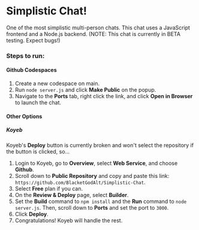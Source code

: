 # Simplistic Chat!

One of the most simplistic multi-person chats. This chat uses a JavaScript frontend and a Node.js backend. (NOTE: This chat is currently in BETA testing. Expect bugs!)
### Steps to run:
#### Github Codespaces
1. Create a new codespace on main.
2. Run `node server.js` and click **Make Public** on the popup.
3. Navigate to the **Ports** tab, right click the link, and click **Open in Browser** to launch the chat.

#### Other Options
##### Koyeb
Koyeb's **Deploy** button is currently broken and won't select the repository if the button is clicked, so...
1. Login to Koyeb, go to **Overview**, select **Web Service**, and choose **Github**.
2. Scroll down to **Public Repository** and copy and paste this link: `https://github.com/BlacketGodAlt/Simplistic-Chat`.
3. Select **Free** plan if you can.
4. On the **Review & Deploy** page, select **Builder**.
5. Set the **Build** command to `npm install` and the **Run** command to `node server.js`. Then, scroll down to **Ports** and set the port to `3000`.
6. Click **Deploy**.
7. Congratulations! Koyeb will handle the rest.
